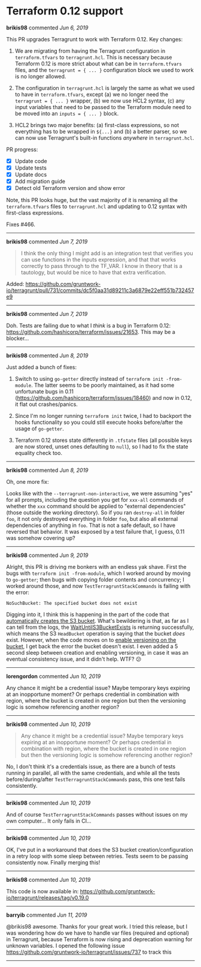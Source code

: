 # Terraform 0.12 support

**brikis98** commented *Jun 6, 2019*

This PR upgrades Terragrunt to work with Terraform 0.12. Key changes:

1. We are migrating from having the Terragrunt configuration in `terraform.tfvars` to `terragrunt.hcl`. This is necessary because Terraform 0.12 is more strict about what can be in `terraform.tfvars` files, and the `terragrunt = { ... }` configuration block we used to work is no longer allowed.

1. The configuration in `terragrunt.hcl` is largely the same as what we used to have in `terraform.tfvars`, except (a) we no longer need the `terragrunt = { ... }` wrapper, (b) we now use HCL2 syntax, (c) any input variables that need to be passed to the Terraform module need to be moved into an `inputs = { ... }` block.

1. HCL2 brings two major benefits: (a) first-class expressions, so not everything has to be wrapped in `${...}` and (b) a better parser, so we can now use Terragrunt's built-in functions _anywhere_ in `terragrunt.hcl`.

PR progress:

- [x] Update code
- [x] Update tests
- [x] Update docs
- [x] Add migration guide
- [x] Detect old Terraform version and show error
 
Note, this PR looks huge, but the vast majority of it is renaming all the `terraform.tfvars` files to `terragrunt.hcl` and updating to 0.12 syntax with first-class expressions.

Fixes #466.
<br />
***


**brikis98** commented *Jun 7, 2019*

> I think the only thing I might add is an integration test that verifies you can use functions in the inputs expression, and that that works correctly to pass through to the TF_VAR. I know in theory that is a tautology, but would be nice to have that extra verification.

Added: https://github.com/gruntwork-io/terragrunt/pull/731/commits/dc5f0aa31d89211c3a6879e22eff551b732457e9
***

**brikis98** commented *Jun 7, 2019*

Doh. Tests are failing due to what I _think_ is a bug in Terraform 0.12: https://github.com/hashicorp/terraform/issues/21653. This may be a blocker...
***

**brikis98** commented *Jun 8, 2019*

Just added a bunch of fixes:

1. Switch to using `go-getter` directly instead of `terraform init -from-module`. The latter seems to be poorly maintained, as it had some unfortunate bugs in 0.11 (https://github.com/hashicorp/terraform/issues/18460) and now in 0.12, it flat out crashes/panics. 

1. Since I'm no longer running `terraform init` twice, I had to backport the hooks functionality so you could still execute hooks before/after the usage of `go-getter`.

1. Terraform 0.12 stores state differently in `.tfstate` files (all possible keys are now stored, unset ones defaulting to `null`), so I had to fix the state equality check too.
***

**brikis98** commented *Jun 8, 2019*

Oh, one more fix:

Looks like with the `--terragrunt-non-interactive`, we were assuming "yes" for all prompts, including the question you get for `xxx-all` commands of whether the `xxx` command should be applied to "external dependencies" (those outside the working directory). So if you ran `destroy-all` in folder `foo`, it not only destroyed everything in folder `foo`, but also all external dependencies of anything in `foo`. That is not a safe default, so I have reversed that behavior. It was exposed by a test failure that, I guess, 0.11 was somehow covering up?
***

**brikis98** commented *Jun 9, 2019*

Alright, this PR is driving me bonkers with an endless yak shave. First the bugs with `terraform init -from-module`, which I worked around by moving to `go-getter`; then bugs with copying folder contents and concurrency; I worked around those, and now `TestTerragruntStackCommands` is failing with the error:

```
NoSuchBucket: The specified bucket does not exist
```

Digging into it, I think this is happening in the part of the code that [automatically creates the S3 bucket](https://github.com/gruntwork-io/terragrunt/blob/tf12/remote/remote_state_s3.go#L206-L220). What's bewildering is that, as far as I can tell from the logs, the [WaitUntilS3BucketExists](https://github.com/gruntwork-io/terragrunt/blob/tf12/remote/remote_state_s3.go#L410) is returning successfully, which means the S3 `HeadBucket` operation is saying that the bucket _does_ exist. However, when the code moves on to [enable versioning on the bucket](https://github.com/gruntwork-io/terragrunt/blob/tf12/remote/remote_state_s3.go#L447), I get back the error the bucket doesn't exist. I even added a 5 second sleep between creation and enabling versioning, in case it was an eventual consistency issue, and it didn't help. WTF? 😕  
***

**lorengordon** commented *Jun 10, 2019*

Any chance it might be a credential issue? Maybe temporary keys expiring at an inopportune moment? Or perhaps credential in combination with region, where the bucket is created in one region but then the versioning logic is somehow referencing another region? 
***

**brikis98** commented *Jun 10, 2019*

> Any chance it might be a credential issue? Maybe temporary keys expiring at an inopportune moment? Or perhaps credential in combination with region, where the bucket is created in one region but then the versioning logic is somehow referencing another region?

No, I don't think it's a credentials issue, as there are a bunch of tests running in parallel, all with the same credentials, and while all the tests before/during/after `TestTerragruntStackCommands` pass, this one test fails consistently.
***

**brikis98** commented *Jun 10, 2019*

And of course `TestTerragruntStackCommands` passes without issues on my own computer... It only fails in CI...
***

**brikis98** commented *Jun 10, 2019*

OK, I've put in a workaround that does the S3 bucket creation/configuration in a retry loop with some sleep between retries. Tests seem to be passing consistently now. Finally merging this!
***

**brikis98** commented *Jun 10, 2019*

This code is now available in: https://github.com/gruntwork-io/terragrunt/releases/tag/v0.19.0
***

**barryib** commented *Jun 11, 2019*

@brikis98 awesome. Thanks for your great work. I tried this release, but I was wondering how do we have to handle var files (required and optional) in Terragrunt, because Terraform is now rising and deprecation warning for unknown variables. I opened the following issue https://github.com/gruntwork-io/terragrunt/issues/737 to track this 
***

